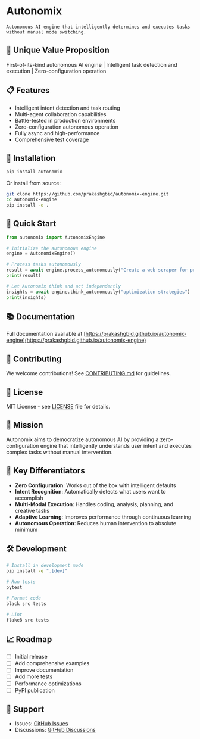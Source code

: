 # Autonomix

    Autonomous AI engine that intelligently determines and executes tasks
    without manual mode switching.
    

## 🎯 Unique Value Proposition

First-of-its-kind autonomous AI engine | Intelligent task detection and execution | Zero-configuration operation

## 📋 Features

- Intelligent intent detection and task routing
- Multi-agent collaboration capabilities
- Battle-tested in production environments
- Zero-configuration autonomous operation
- Fully async and high-performance
- Comprehensive test coverage

## 🚀 Installation

```bash
pip install autonomix
```

Or install from source:

```bash
git clone https://github.com/prakashgbid/autonomix-engine.git
cd autonomix-engine
pip install -e .
```

## 📖 Quick Start

```python
from autonomix import AutonomixEngine

# Initialize the autonomous engine
engine = AutonomixEngine()

# Process tasks autonomously
result = await engine.process_autonomously("Create a web scraper for product data")
print(result)

# Let Autonomix think and act independently
insights = await engine.think_autonomously("optimization strategies")
print(insights)
```

## 📚 Documentation

Full documentation available at [https://prakashgbid.github.io/autonomix-engine](https://prakashgbid.github.io/autonomix-engine)

## 🤝 Contributing

We welcome contributions! See [CONTRIBUTING.md](CONTRIBUTING.md) for guidelines.

## 📝 License

MIT License - see [LICENSE](LICENSE) file for details.

## 🎯 Mission

Autonomix aims to democratize autonomous AI by providing a zero-configuration engine that intelligently understands user intent and executes complex tasks without manual intervention.

## 🚀 Key Differentiators

- **Zero Configuration**: Works out of the box with intelligent defaults
- **Intent Recognition**: Automatically detects what users want to accomplish
- **Multi-Modal Execution**: Handles coding, analysis, planning, and creative tasks
- **Adaptive Learning**: Improves performance through continuous learning
- **Autonomous Operation**: Reduces human intervention to absolute minimum

## 🛠️ Development

```bash
# Install in development mode
pip install -e ".[dev]"

# Run tests
pytest

# Format code
black src tests

# Lint
flake8 src tests
```

## 📈 Roadmap

- [ ] Initial release
- [ ] Add comprehensive examples
- [ ] Improve documentation
- [ ] Add more tests
- [ ] Performance optimizations
- [ ] PyPI publication

## 💬 Support

- Issues: [GitHub Issues](https://github.com/prakashgbid/autonomix-engine/issues)
- Discussions: [GitHub Discussions](https://github.com/prakashgbid/autonomix-engine/discussions)
